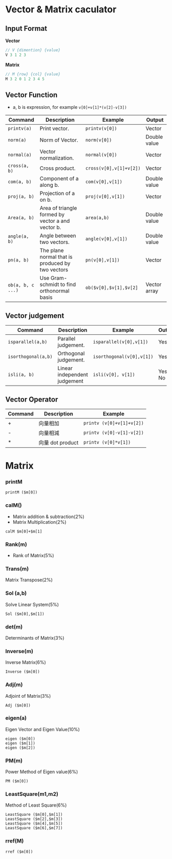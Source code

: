 

# Vector & Matrix caculator

## Input Format

**Vector**
```cpp
// V {dimention} {value}
V 3 1 2 3
```
**Matrix**
```cpp
// M {row} {col} {value}
M 3 2 0 1 2 3 4 5
```

## Vector Function
+ a, b is expression, for example `v[0]+v[1]*(v[2]-v[3])`

|Command|Description|Example| Output |
|-|-| -| -|
|`printv(a)`|Print vector.|`printv(v[0])`| Vector|
|`norm(a)`|Norm of Vector.|`norm(v[0])`| Double value|
|`normal(a)`|Vector normalization.|`normal(v[0])`| Vector|
|`cross(a, b)`|Cross product.|`cross(v[0],v[1]+v[2])`| Vector|
|`com(a, b)`|Component of a along b.|`com(v[0],v[1])`| Double value|
|`proj(a, b)`|Projection of a on b.|`proj(v[0],v[1])`| Vector|
|`Area(a, b)`|Area of triangle formed by vector a and vector b. |`area(a,b)`| Double value|
|`angle(a, b)`|Angle between two vectors.|`angle(v[0],v[1])`| Double value|
|`pn(a, b)`|The plane normal that is produced by two vectors|`pn(v[0],v[1])`| Vector|
|`ob(a, b, c ...)`|Use Gram-schmidt to find orthonormal basis|`ob($v[0],$v[1],$v[2]`| Vector array|
## Vector judgement
|Command|Description|Example| Output |
|-|-| -| -|
|`isparallel(a,b)`|Parallel judgement.|`isparallel(v[0],v[1])`|Yes,No|
|`isorthogonal(a,b)`|Orthogonal judgement.|`isorthogonal(v[0],v[1])`|Yes,No|
|`isli(a, b)`|Linear independent judgement|`isli(v[0], v[1])`| Yes, No|
## Vector Operator
|Command|Description|Example|
|-|-| -|
|+|向量相加|`printv (v[0]+v[1]+v[2])`|
|-|向量相減|`printv (v[0]-v[1]-v[2])`|
|\*|向量 dot product| `printv (v[0]*v[1])`|

# Matrix
### printM
```
printM ($m[0])
```
### calM() 
* Matrix addition & subtraction(2%)
* Matrix Multiplication(2%)
```
calM $m[0]+$m[1]
```
### Rank(m) 
* Rank of Matrix(5%)
### Trans(m)
Matrix Transpose(2%)
###  Sol (a,b)
Solve Linear System(5%)
```
Sol ($m[0],$m[1])
```
### det(m)
Determinants of Matrix(3%)
### Inverse(m)
Inverse Matrix(6%)
```
Inverse ($m[0])
```
### Adj(m)
Adjoint of Matrix(3%)
```
Adj ($m[0])
```
### eigen(a)
Eigen Vector and Eigen Value(10%)
```
eigen ($m[0])
eigen ($m[1])
eigen ($m[2])
```
### PM(m)
Power Method of Eigen value(6%)
```
PM ($m[0])
```
### LeastSquare(m1,m2)
Method of Least Square(6%)
```
LeastSquare ($m[0],$m[1])
LeastSquare ($m[2],$m[3])
LeastSquare ($m[4],$m[5])
LeastSquare ($m[6],$m[7])
```
### rref(M)
```
rref ($m[0])
```

